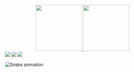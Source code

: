 
<div align="center">
  <a href="https://github.com/willisilvas">
  <img height="150em" src="https://github-readme-stats.vercel.app/api?username=willisilvas&show_icons=true&theme=nord&include_all_commits=true&count_private=false"/>
  <img height="150em" src="https://github-readme-stats.vercel.app/api/top-langs/?username=willisilvas&layout=compact&langs_count=7&theme=nord"/>
</div>
<div> 
  <a href="https://instagram.com/_williss_" target="_blank"><img src="https://img.shields.io/badge/-Instagram-%23E4405F?style=for-the-badge&logo=instagram&logoColor=white" target="_blank"></a>
  <a href = "mailto:contato.willisilva@gmail.com"><img src="https://img.shields.io/badge/-Gmail-%23333?style=for-the-badge&logo=gmail&logoColor=white" target="_blank"></a>
  <a href="https://www.linkedin.com/in/willi-silva-2b51b6172/" target="_blank"><img src="https://img.shields.io/badge/-LinkedIn-%230077B5?style=for-the-badge&logo=linkedin&logoColor=white" target="_blank"></a> 
 
  ![Snake animation](https://github.com/willisilvas/willisilvas/blob/output/github-contribution-grid-snake.svg)
 
</div>
